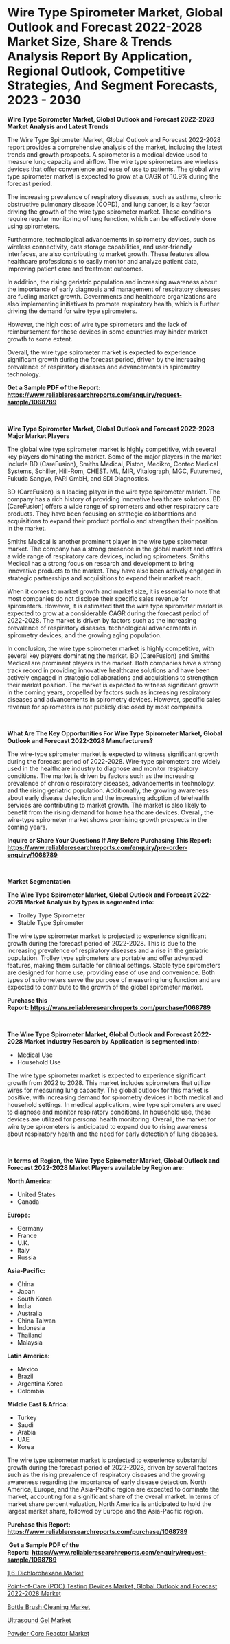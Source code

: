 <p><h1>Wire Type Spirometer Market, Global Outlook and Forecast 2022-2028 Market Size, Share & Trends Analysis Report By Application, Regional Outlook, Competitive Strategies, And Segment Forecasts, 2023 - 2030</h1></p><p><strong>Wire Type Spirometer Market, Global Outlook and Forecast 2022-2028 Market Analysis and Latest Trends</strong></p>
<p><p>The Wire Type Spirometer Market, Global Outlook and Forecast 2022-2028 report provides a comprehensive analysis of the market, including the latest trends and growth prospects. A spirometer is a medical device used to measure lung capacity and airflow. The wire type spirometers are wireless devices that offer convenience and ease of use to patients. The global wire type spirometer market is expected to grow at a CAGR of 10.9% during the forecast period.</p><p>The increasing prevalence of respiratory diseases, such as asthma, chronic obstructive pulmonary disease (COPD), and lung cancer, is a key factor driving the growth of the wire type spirometer market. These conditions require regular monitoring of lung function, which can be effectively done using spirometers.</p><p>Furthermore, technological advancements in spirometry devices, such as wireless connectivity, data storage capabilities, and user-friendly interfaces, are also contributing to market growth. These features allow healthcare professionals to easily monitor and analyze patient data, improving patient care and treatment outcomes.</p><p>In addition, the rising geriatric population and increasing awareness about the importance of early diagnosis and management of respiratory diseases are fueling market growth. Governments and healthcare organizations are also implementing initiatives to promote respiratory health, which is further driving the demand for wire type spirometers.</p><p>However, the high cost of wire type spirometers and the lack of reimbursement for these devices in some countries may hinder market growth to some extent.</p><p>Overall, the wire type spirometer market is expected to experience significant growth during the forecast period, driven by the increasing prevalence of respiratory diseases and advancements in spirometry technology.</p></p>
<p><strong>Get a Sample PDF of the Report:&nbsp; <a href="https://www.reliableresearchreports.com/enquiry/request-sample/1068789">https://www.reliableresearchreports.com/enquiry/request-sample/1068789</a></strong></p>
<p>&nbsp;</p>
<p><strong>Wire Type Spirometer Market, Global Outlook and Forecast 2022-2028 Major Market Players</strong></p>
<p><p>The global wire type spirometer market is highly competitive, with several key players dominating the market. Some of the major players in the market include BD (CareFusion), Smiths Medical, Piston, Medikro, Contec Medical Systems, Schiller, Hill-Rom, CHEST. MI., MIR, Vitalograph, MGC, Futuremed, Fukuda Sangyo, PARI GmbH, and SDI Diagnostics.</p><p>BD (CareFusion) is a leading player in the wire type spirometer market. The company has a rich history of providing innovative healthcare solutions. BD (CareFusion) offers a wide range of spirometers and other respiratory care products. They have been focusing on strategic collaborations and acquisitions to expand their product portfolio and strengthen their position in the market.</p><p>Smiths Medical is another prominent player in the wire type spirometer market. The company has a strong presence in the global market and offers a wide range of respiratory care devices, including spirometers. Smiths Medical has a strong focus on research and development to bring innovative products to the market. They have also been actively engaged in strategic partnerships and acquisitions to expand their market reach.</p><p>When it comes to market growth and market size, it is essential to note that most companies do not disclose their specific sales revenue for spirometers. However, it is estimated that the wire type spirometer market is expected to grow at a considerable CAGR during the forecast period of 2022-2028. The market is driven by factors such as the increasing prevalence of respiratory diseases, technological advancements in spirometry devices, and the growing aging population.</p><p>In conclusion, the wire type spirometer market is highly competitive, with several key players dominating the market. BD (CareFusion) and Smiths Medical are prominent players in the market. Both companies have a strong track record in providing innovative healthcare solutions and have been actively engaged in strategic collaborations and acquisitions to strengthen their market position. The market is expected to witness significant growth in the coming years, propelled by factors such as increasing respiratory diseases and advancements in spirometry devices. However, specific sales revenue for spirometers is not publicly disclosed by most companies.</p></p>
<p>&nbsp;</p>
<p><strong>What Are The Key Opportunities For Wire Type Spirometer Market, Global Outlook and Forecast 2022-2028 Manufacturers?</strong></p>
<p><p>The wire-type spirometer market is expected to witness significant growth during the forecast period of 2022-2028. Wire-type spirometers are widely used in the healthcare industry to diagnose and monitor respiratory conditions. The market is driven by factors such as the increasing prevalence of chronic respiratory diseases, advancements in technology, and the rising geriatric population. Additionally, the growing awareness about early disease detection and the increasing adoption of telehealth services are contributing to market growth. The market is also likely to benefit from the rising demand for home healthcare devices. Overall, the wire-type spirometer market shows promising growth prospects in the coming years.</p></p>
<p><strong>Inquire or Share Your Questions If Any Before Purchasing This Report: <a href="https://www.reliableresearchreports.com/enquiry/pre-order-enquiry/1068789">https://www.reliableresearchreports.com/enquiry/pre-order-enquiry/1068789</a></strong></p>
<p>&nbsp;</p>
<p><strong>Market Segmentation</strong></p>
<p><strong>The Wire Type Spirometer Market, Global Outlook and Forecast 2022-2028 Market Analysis by types is segmented into:</strong></p>
<p><ul><li>Trolley Type Spirometer</li><li>Stable Type Spirometer</li></ul></p>
<p><p>The wire type spirometer market is projected to experience significant growth during the forecast period of 2022-2028. This is due to the increasing prevalence of respiratory diseases and a rise in the geriatric population. Trolley type spirometers are portable and offer advanced features, making them suitable for clinical settings. Stable type spirometers are designed for home use, providing ease of use and convenience. Both types of spirometers serve the purpose of measuring lung function and are expected to contribute to the growth of the global spirometer market.</p></p>
<p><strong>Purchase this Report:&nbsp;<a href="https://www.reliableresearchreports.com/purchase/1068789">https://www.reliableresearchreports.com/purchase/1068789</a></strong></p>
<p>&nbsp;</p>
<p><strong>The Wire Type Spirometer Market, Global Outlook and Forecast 2022-2028 Market Industry Research by Application is segmented into:</strong></p>
<p><ul><li>Medical Use</li><li>Household Use</li></ul></p>
<p><p>The wire type spirometer market is expected to experience significant growth from 2022 to 2028. This market includes spirometers that utilize wires for measuring lung capacity. The global outlook for this market is positive, with increasing demand for spirometry devices in both medical and household settings. In medical applications, wire type spirometers are used to diagnose and monitor respiratory conditions. In household use, these devices are utilized for personal health monitoring. Overall, the market for wire type spirometers is anticipated to expand due to rising awareness about respiratory health and the need for early detection of lung diseases.</p></p>
<p>&nbsp;</p>
<p><strong>In terms of Region, the Wire Type Spirometer Market, Global Outlook and Forecast 2022-2028 Market Players available by Region are:</strong></p>
<p>
    <p> <strong> North America: </strong>
        <ul>
            <li>United States</li>
            <li>Canada</li>
        </ul>
        </p> 
    <p> <strong> Europe: </strong>
        <ul>
            <li>Germany</li>
            <li>France</li>
            <li>U.K.</li>
            <li>Italy</li>
            <li>Russia</li>
        </ul>
        </p> 
    <p> <strong> Asia-Pacific: </strong>
        <ul>
            <li>China</li>
            <li>Japan</li>
            <li>South Korea</li>
            <li>India</li>
            <li>Australia</li>
            <li>China Taiwan</li>
            <li>Indonesia</li>
            <li>Thailand</li>
            <li>Malaysia</li>
        </ul>
        </p> 
    <p> <strong> Latin America: </strong>
        <ul>
            <li>Mexico</li>
            <li>Brazil</li>
            <li>Argentina Korea</li>
            <li>Colombia</li>
        </ul>
        </p> 
    <p> <strong> Middle East & Africa: </strong>
        <ul>
            <li>Turkey</li>
            <li>Saudi</li>
            <li>Arabia</li>
            <li>UAE</li>
            <li>Korea</li>
        </ul>
    </p>
    </p>
<p><p>The wire type spirometer market is projected to experience substantial growth during the forecast period of 2022-2028, driven by several factors such as the rising prevalence of respiratory diseases and the growing awareness regarding the importance of early disease detection. North America, Europe, and the Asia-Pacific region are expected to dominate the market, accounting for a significant share of the overall market. In terms of market share percent valuation, North America is anticipated to hold the largest market share, followed by Europe and the Asia-Pacific region.</p></p>
<p><strong>Purchase this Report: <a href="https://www.reliableresearchreports.com/purchase/1068789">https://www.reliableresearchreports.com/purchase/1068789</a></strong></p>
<p>&nbsp;<strong>Get a Sample PDF of the Report:&nbsp;&nbsp;<a href="https://www.reliableresearchreports.com/enquiry/request-sample/1068789">https://www.reliableresearchreports.com/enquiry/request-sample/1068789</a></strong></p>
<p><strong></strong></p>
<p><p><a href="https://issuu.com/reportprime-2/docs/16-dichlorohexane-market-size-2030.pptx?fr=xKAE9_zU1NQ">1,6-Dichlorohexane Market</a></p><p><a href="https://github.com/RoccoManning/Market-Research-Report-List-1/blob/main/point-of-care-poc-testing-devices-market-global-outlook-and-forecast-2022-2028-market.md">Point-of-Care (POC) Testing Devices Market, Global Outlook and Forecast 2022-2028 Market</a></p><p><a href="https://www.linkedin.com/pulse/bottle-brush-cleaning-market-size-share-amp-trends-analysis-fiy6e/">Bottle Brush Cleaning Market</a></p><p><a href="https://medium.com/@joanobrien1990/ultrasound-gel-market-size-growth-forecast-2023-2030-5fe314d9f1b9">Ultrasound Gel Market</a></p><p><a href="https://www.reportprime.com/powder-core-reactor-r3392">Powder Core Reactor Market</a></p></p>